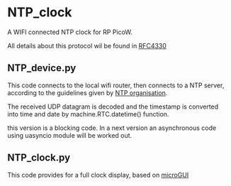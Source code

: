 # NTP_clock

A WIFI connected NTP clock for RP PicoW.

All details about this protocol wil be found in [RFC4330](https://www.rfc-editor.org/rfc/rfc4330.txt)

## NTP_device.py

This code connects to the local wifi router, then connects to a NTP server, according to the guidelines given by [NTP organisation](https://www.ntppool.org/en/).

The received UDP datagram is decoded and the timestamp is converted into time and date by machine.RTC.datetime() function.

this version is a blocking code. In a next version an asynchronous code using uasyncio module will be worked out.

## NTP_clock.py

This code provides for a full clock display, based on [microGUI](https://github.com/peterhinch/micropython-micro-gui)
